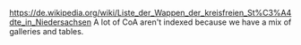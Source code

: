 https://de.wikipedia.org/wiki/Liste_der_Wappen_der_kreisfreien_St%C3%A4dte_in_Niedersachsen
A lot of CoA aren't indexed because we have a mix of galleries and tables.
